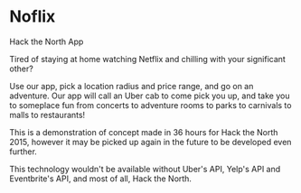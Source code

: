 # Noflix
Hack the North App

Tired of staying at home watching Netflix and chilling with your significant other?

Use our app, pick a location radius and price range, and go on an adventure.
Our app will call an Uber cab to come pick you up, and take you to someplace fun
from concerts to adventure rooms to parks to carnivals to malls to restaurants!

This is a demonstration of concept made in 36 hours for Hack the North 2015, 
however it may be picked up again in the future to be developed even further.

This technology wouldn't be available without Uber's API, Yelp's API and Eventbrite's API, and most of all, Hack the North.
